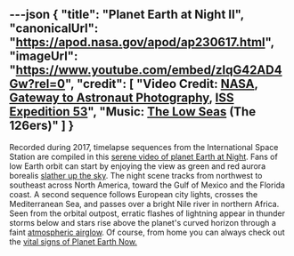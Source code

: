 ---json
{
  "title": "Planet Earth at Night II",
  "canonicalUrl": "https://apod.nasa.gov/apod/ap230617.html",
  "imageUrl": "https://www.youtube.com/embed/zIqG42AD4Gw?rel=0",
  "credit": [
    "Video Credit: [NASA](https://www.nasa.gov/), [Gateway to Astronaut Photography](https://eol.jsc.nasa.gov/), [ISS Expedition 53](https://www.nasa.gov/mission_pages/station/expeditions/expedition53/index.html)",
    "Music: [The Low Seas](https://www.youtube.com/watch?v=BCh90tfSTgA) (The 126ers)"
  ]
}
---

Recorded during 2017, timelapse sequences from the International Space Station are compiled in this [serene video of planet Earth at Night](https://eol.jsc.nasa.gov/BeyondThePhotography/CrewEarthObservationsVideos/). Fans of low Earth orbit can start by enjoying the view as green and red aurora borealis [slather up the sky](https://apod.nasa.gov/apod/ap210114.html). The night scene tracks from northwest to southeast across North America, toward the Gulf of Mexico and the Florida coast. A second sequence follows European city lights, crosses the Mediterranean Sea, and passes over a bright Nile river in northern Africa. Seen from the orbital outpost, erratic flashes of lightning appear in thunder storms below and stars rise above the planet's curved horizon through a faint [atmospheric airglow](https://apod.nasa.gov/apod/ap210418.html). Of course, from home you can always check out the [vital signs of Planet Earth Now.](https://climate.nasa.gov/earth-now/#/vitalsign?vitalsign=satellites&altid=0&animating=f&start=&end=)
